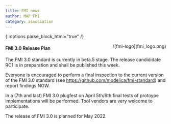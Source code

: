 ```yaml
---
title: FMI news
author: MAP FMI
category: association
---
```



{::options parse_block_html="true" /}

<div style="float: right">
![fmi-logo](fmi_logo.png)
</div>

#### FMI 3.0 Release Plan

The FMI 3.0 standard is currently in beta.5 stage. 
The release candididate RC1 is in preparation and shall be published this week.

Everyone is encouraged to perform a final inspection to the current version of the FMI 3.0 standard (see https://github.com/modelica/fmi-standard) and report findings NOW.

In a (7th and last) FMI 3.0 plugfest on April 5th/6th final tests of protoype implementations will be performed. Tool vendors are very welcome to participate.

The release of FMI 3.0 is planned for May 2022.
